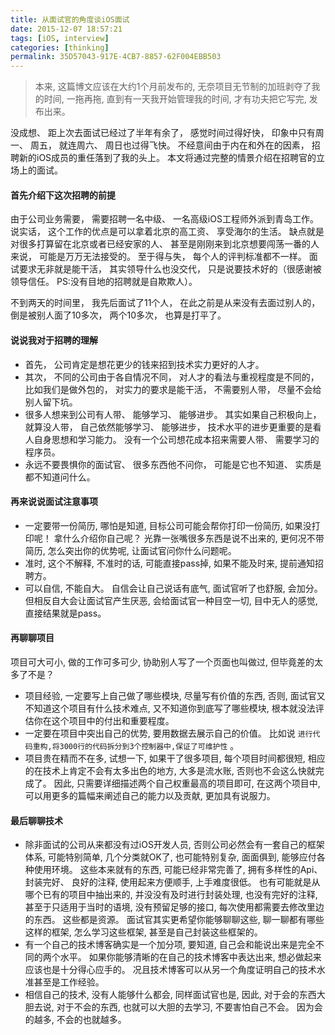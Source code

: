 ```yaml
---
title: 从面试官的角度谈iOS面试
date: 2015-12-07 18:57:21
tags: [iOS, interview]
categories: [thinking]
permalink: 35D57043-917E-4CB7-8857-62F004EBB503
---
```


> 本来, 这篇博文应该在大约1个月前发布的, 无奈项目无节制的加班剥夺了我的时间, 一拖再拖, 直到有一天我开始管理我的时间, 才有功夫把它写完, 发布出来。

没成想、 距上次去面试已经过了半年有余了， 感觉时间过得好快， 印象中只有周一、 周五， 就连周六、 周日也过得飞快。 不经意间由于内在和外在的因素， 招聘新的iOS成员的重任落到了我的头上。 本文将通过完整的情景介绍在招聘官的立场上的面试。

#### 首先介绍下这次招聘的前提

由于公司业务需要， 需要招聘一名中级、 一名高级iOS工程师外派到青岛工作。 说实话， 这个工作的优点是可以拿着北京的高工资、 享受海尔的生活。 缺点就是对很多打算留在北京或者已经安家的人、 甚至是刚刚来到北京想要闯荡一番的人来说， 可能是万万无法接受的。 至于得与失， 每个人的评判标准都不一样。 面试要求无非就是能干活， 其实领导什么也没交代， 只是说要技术好的（很感谢被领导信任。 PS:没有目地的招聘就是自欺欺人）。

不到两天的时间里， 我先后面试了11个人， 在此之前是从来没有去面过别人的， 倒是被别人面了10多次， 两个10多次， 也算是打平了。

#### 说说我对于招聘的理解

* 首先， 公司肯定是想花更少的钱来招到技术实力更好的人才。
* 其次， 不同的公司由于各自情况不同， 对人才的看法与重视程度是不同的， 比如我们是做外包的， 对实力的要求是能干活， 不需要别人带， 尽量不会给别人留下坑。
* 很多人想来到公司有人带、 能够学习、 能够进步。 其实如果自己积极向上， 就算没人带， 自己依然能够学习、 能够进步， 技术水平的进步更重要的是看人自身思想和学习能力。 没有一个公司想花成本招来需要人带、 需要学习的程序员。
* 永远不要畏惧你的面试官、 很多东西他不问你， 可能是它也不知道、 实质是都不知道问什么。

#### 再来说说面试注意事项

* 一定要带一份简历, 哪怕是知道, 目标公司可能会帮你打印一份简历, 如果没打印呢！ 拿什么介绍你自己呢？ 光靠一张嘴很多东西是说不出来的, 更何况不带简历, 怎么突出你的优势呢, 让面试官问你什么问题呢。
* 准时, 这个不解释, 不准时的话, 可能直接pass掉, 如果不能及时来, 提前通知招聘方。
* 可以自信, 不能自大。 自信会让自己说话有底气, 面试官听了也舒服, 会加分。 但相反自大会让面试官产生厌恶, 会给面试官一种目空一切, 目中无人的感觉, 直接结果就是pass。

#### 再聊聊项目

项目可大可小, 做的工作可多可少, 协助别人写了一个页面也叫做过, 但毕竟差的太多了不是？

* 项目经验, 一定要写上自己做了哪些模块, 尽量写有价值的东西, 否则, 面试官又不知道这个项目有什么技术难点, 又不知道你到底写了哪些模块, 根本就没法评估你在这个项目中的付出和重要程度。
* 一定要在项目中突出自己的优势, 要用数据去展示自己的价值。 比如说 `进行代码重构,将3000行的代码拆分到3个控制器中,保证了可维护性` 。
* 项目贵在精而不在多, 试想一下, 如果干了很多项目, 每个项目时间都很短, 相应的在技术上肯定不会有太多出色的地方, 大多是流水账, 否则也不会这么快就完成了。 因此, 只需要详细描述两个自己权重最高的项目即可, 在这两个项目中, 可以用更多的篇幅来阐述自己的能力以及贡献, 更加具有说服力。

#### 最后聊聊技术

* 除非面试的公司从来都没有过iOS开发人员, 否则公司必然会有一套自己的框架体系, 可能特别简单, 几个分类就OK了, 也可能特别复杂, 面面俱到, 能够应付各种使用环境。 这些本来就有的东西, 可能已经非常完善了, 拥有多样性的Api、 封装完好、 良好的注释, 使用起来方便顺手, 上手难度很低。 也有可能就是从哪个已有的项目中抽出来的, 并没没有及时进行封装处理, 也没有完好的注释, 甚至于只适用于当时的语境, 没有预留足够的接口, 每次使用都需要去修改里边的东西。 这些都是资源。 面试官其实更希望你能够聊聊这些, 聊一聊都有哪些这样的框架, 怎么学习这些框架, 甚至是自己封装这些框架的。
* 有一个自己的技术博客确实是一个加分项, 要知道, 自己会和能说出来是完全不同的两个水平。 如果你能够清晰的在自己的技术博客中表达出来, 想必做起来应该也是十分得心应手的。 况且技术博客可以从另一个角度证明自己的技术水准甚至是工作经验。
* 相信自己的技术, 没有人能够什么都会, 同样面试官也是, 因此, 对于会的东西大胆去说, 对于不会的东西, 也就可以大胆的去学习, 不要害怕自己不会。 因为会的越多, 不会的也就越多。
